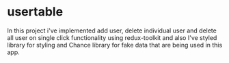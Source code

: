 # usertable

In this project i've implemented add user, delete individual user and delete all user on single click functionality using
redux-toolkit and also I've styled library for styling and Chance library for fake data that are being used in this app.
